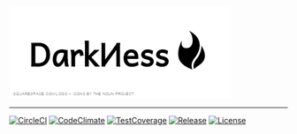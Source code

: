 ![darkness](./public/logo.png)
- - -
[![CircleCI](https://img.shields.io/circleci/project/MaxMEllon/DarkNess.svg?style=flat-square)](https://circleci.com/gh/MaxMEllon/DarkNess)
[![CodeClimate](https://img.shields.io/codeclimate/github/MaxMEllon/DarkNess.svg?style=flat-square)](https://codeclimate.com/github/MaxMEllon/DarkNess)
[![TestCoverage](https://img.shields.io/codeclimate/coverage/github/MaxMEllon/DarkNess.svg?style=flat-square)](https://codeclimate.com/github/MaxMEllon/DarkNess/coverage)
[![Release](https://img.shields.io/github/release/MaxMEllon/DarkNess.svg?style=flat-square)](https://github.com/MaxMEllon/DarkNess/releases/latest)
[![License](https://img.shields.io/github/license/MaxMEllon/DarkNess.svg?style=flat-square)](https://github.com/SLP-KBIT/Attereco-Front/blob/master/LICENSE.txt)
